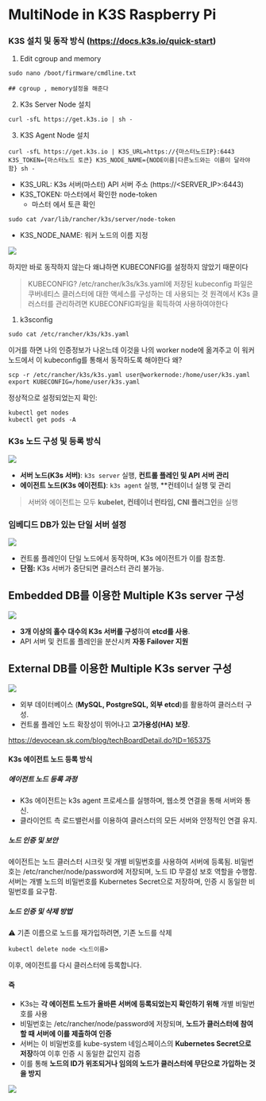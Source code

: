# MultiNode in K3S Raspberry Pi

### K3S 설치 및 동작 방식 (https://docs.k3s.io/quick-start)

1. Edit cgroup and memory
```
sudo nano /boot/firmware/cmdline.txt

## cgroup , memory설정을 해준다
```
2. K3s Server Node 설치
```
curl -sfL https://get.k3s.io | sh -
```
3. K3S Agent Node 설치
```
curl -sfL https://get.k3s.io | K3S_URL=https://{마스터노드IP}:6443 K3S_TOKEN={마스터노드 토큰} K3S_NODE_NAME={NODE이름|다른노드와는 이름이 달라야함} sh -
```
- K3S_URL: K3s 서버(마스터) API 서버 주소 (https://<SERVER_IP>:6443)
- K3S_TOKEN: 마스터에서 확인한 node-token
	-  마스터 에서 토큰 확인
```
sudo cat /var/lib/rancher/k3s/server/node-token
```
- K3S_NODE_NAME: 워커 노드의 이름 지정

![](https://i.imgur.com/Q1iOmfO.png)

하지만 바로 동작하지 않는다 왜냐하면 KUBECONFIG를 설정하지 않았기 때문이다

> KUBECONFIG?
> /etc/rancher/k3s/k3s.yaml에 저장된 kubeconfig 파일은 쿠버네티스 클러스터에 대한 액세스를 구성하는 데 사용되는 것
> 원격에서 K3s 클러스터를 관리하려면 KUBECONFIG파일을 획득하여 사용하여야한다

1. k3sconfig
```
sudo cat /etc/rancher/k3s/k3s.yaml
```

이거를 하면 나의 인증정보가 나온느데 이것을 나의 worker node에 옮겨주고 이 워커 노드에서 이 kubeconfig를 통해서 동작하도록 해야한다 왜?

```
scp -r /etc/rancher/k3s/k3s.yaml user@workernode:/home/user/k3s.yaml
export KUBECONFIG=/home/user/k3s.yaml
```

정상적으로 설정되었는지 확인:
```
kubectl get nodes
kubectl get pods -A
```

### K3s 노드 구성 및 등록 방식
![](https://i.imgur.com/YT1YNxr.png)

- **서버 노드(K3s 서버)**: `k3s server` 실행, **컨트롤 플레인 및 API 서버 관리**
- **에이전트 노드(K3s 에이전트)**: `k3s agent` 실행, **컨테이너 실행 및 관리

> 서버와 에이전트는 모두 **kubelet, 컨테이너 런타임, CNI 플러그인**을 실행

### 임베디드 DB가 있는 단일 서버 설정
![](https://i.imgur.com/1c8WeLN.png)

- 컨트롤 플레인이 단일 노드에서 동작하며, K3s 에이전트가 이를 참조함.
- **단점:** K3s 서버가 중단되면 클러스터 관리 불가능.

## Embedded DB를 이용한 Multiple K3s server 구성
![](https://i.imgur.com/HPAh4vf.png)
- **3개 이상의 홀수 대수의 K3s 서버를 구성**하여 **etcd를 사용**.
- API 서버 및 컨트롤 플레인을 분산시켜 **자동 Failover 지원**

## External DB를 이용한 Multiple K3s server 구성
![](https://i.imgur.com/qhdn6b8.png)

- 외부 데이터베이스 (**MySQL, PostgreSQL, 외부 etcd**)를 활용하여 클러스터 구성.
- 컨트롤 플레인 노드 확장성이 뛰어나고 **고가용성(HA) 보장**.

https://devocean.sk.com/blog/techBoardDetail.do?ID=165375

#### K3s 에이전트 노드 등록 방식

##### 에이전트 노드 등록 과정
- K3s 에이전트는 k3s agent 프로세스를 실행하며, 웹소켓 연결을 통해 서버와 통신.
- 클라이언트 측 로드밸런서를 이용하여 클러스터의 모든 서버와 안정적인 연결 유지.

##### 노드 인증 및 보안
에이전트는 노드 클러스터 시크릿 및 개별 비밀번호를 사용하여 서버에 등록됨.
비밀번호는 /etc/rancher/node/password에 저장되며, 노드 ID 무결성 보호 역할을 수행함.
서버는 개별 노드의 비밀번호를 Kubernetes Secret으로 저장하며, 인증 시 동일한 비밀번호를 요구함.

##### 노드 인증 및 삭제 방법
⚠ 기존 이름으로 노드를 재가입하려면, 기존 노드를 삭제
```
kubectl delete node <노드이름>
```
이후, 에이전트를 다시 클러스터에 등록합니다.

#### 즉
- K3s는 **각 에이전트 노드가 올바른 서버에 등록되었는지 확인하기 위해** 개별 비밀번호를 사용
- 비밀번호는 /etc/rancher/node/password에 저장되며, **노드가 클러스터에 참여할 때 서버에 이를 제출하여 인증**
- 서버는 이 비밀번호를 kube-system 네임스페이스의 **Kubernetes Secret으로 저장**하여 이후 인증 시 동일한 값인지 검증
- 이를 통해 **노드의 ID가 위조되거나 임의의 노드가 클러스터에 무단으로 가입하는 것을 방지**

![](https://i.imgur.com/ZuA7blA.png)



